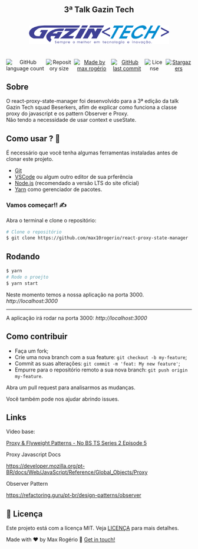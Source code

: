 <h2 align="center">
3ª Talk Gazin Tech
</h2>

<h2 align="center" style="margin-top: 30px">
    <img src="./assets/logo-gazin-tech.png" width="380px" />
</h2>

<br/>

<div align="center" style="display: flex; justify-content: center; gap: 5px; margin-bottom: 20px;">
  <img alt="GitHub language count" src="https://img.shields.io/github/languages/count/max10rogerio/react-proxy-state-manager?color=%2304D361">

  <img alt="Repository size" src="https://img.shields.io/github/repo-size/max10rogerio/react-proxy-state-manager">
	
  <a href="https://www.linkedin.com/in/max-rogerio/">
    <img alt="Made by max rogério" src="https://img.shields.io/badge/made%20by-max rogerio-%2304D361">
  </a>

  <a href="https://github.com/max10rogerio/react-proxy-state-manager/commits/master">
    <img alt="GitHub last commit" src="https://img.shields.io/github/last-commit/max10rogerio/react-proxy-state-manager">
  </a>

  <img alt="License" src="https://img.shields.io/badge/license-MIT-brightgreen">
   <a href="https://github.com/max10rogerio/react-proxy-state-manager/stargazers">
    <img alt="Stargazers" src="https://img.shields.io/github/stars/max10rogerio/react-proxy-state-manager?style=social">
  </a>
</div>

## Sobre

O react-proxy-state-manager foi desenvolvido para a 3ª edição da talk Gazin Tech squad Beserkers, afim de explicar como funciona a classe proxy do javascript e os pattern Observer e Proxy.</br>
Não tendo a necessidade de usar context e useState.

## Como usar ? 🤔

É necessário que você tenha algumas ferramentas instaladas antes de clonar este projeto.

- [Git](https://git-scm.com)
- [VSCode](https://code.visualstudio.com/) ou algum outro editor de sua prferência
- [Node.js](https://nodejs.org/) (recomendado a versão LTS do site oficial)
- [Yarn](https://yarnpkg.com/) como gerenciador de pacotes.

### Vamos começar!! ✍

Abra o terminal e clone o repositório:

```bash
# Clone o repositório
$ git clone https://github.com/max10rogerio/react-proxy-state-manager
```

## Rodando

```bash
$ yarn
# Rode o proejto
$ yarn start
```

Neste momento temos a nossa aplicação na porta 3000. _http://localhost:3000_

---

A aplicação irá rodar na porta 3000: _http://localhost:3000_

## Como contribuir

- Faça um fork;
- Crie uma nova branch com a sua feature: `git checkout -b my-feature`;
- Commit as suas alterações: `git commit -m 'feat: My new feature'`;
- Empurre para o repositório remoto a sua nova branch: `git push origin my-feature`.

Abra um pull request para analisarmos as mudanças.

Você também pode nos ajudar abrindo issues.

## Links

Video base:

[Proxy & Flyweight Patterns - No BS TS Series 2 Episode 5](https://www.youtube.com/watch?v=0vumsisnqwM)

Proxy Javascript Docs

https://developer.mozilla.org/pt-BR/docs/Web/JavaScript/Reference/Global_Objects/Proxy

Observer Pattern

https://refactoring.guru/pt-br/design-patterns/observer

## :memo: Licença

Este projeto está com a licença MIT. Veja [LICENÇA](https://github.com/max10rogerio/react-proxy-state-manager/blob/main/LICENSE) para mais detalhes.

Made with ♥ by Max Rogério :wave: [Get in touch!](https://www.linkedin.com/in/max-rogerio/)
